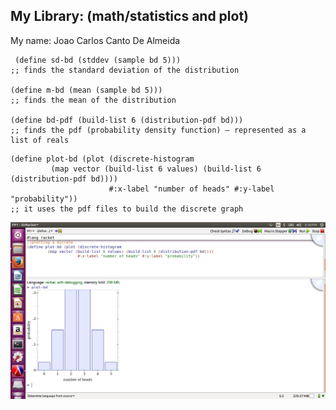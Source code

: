 
## My Library: (math/statistics and plot)
My name: Joao Carlos Canto De Almeida



```racket 
 (define sd-bd (stddev (sample bd 5)))
;; finds the standard deviation of the distribution

(define m-bd (mean (sample bd 5)))
;; finds the mean of the distribution

(define bd-pdf (build-list 6 (distribution-pdf bd)))
;; finds the pdf (probability density function) – represented as a list of reals
```
```racket
(define plot-bd (plot (discrete-histogram
         (map vector (build-list 6 values) (build-list 6 (distribution-pdf bd))))
                      #:x-label "number of heads" #:y-label "probability"))
;; it uses the pdf files to build the discrete graph
```
![plotimg](/plotimg.png?raw=true "plotimg")


